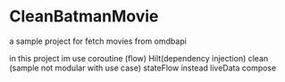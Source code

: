 # CleanBatmanMovie

a sample project for fetch movies from omdbapi 

in this project im use
coroutine (flow)
Hilt(dependency injection)
clean (sample not modular with use case)
stateFlow instead liveData
compose 

